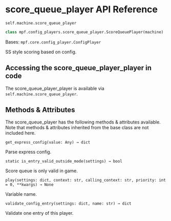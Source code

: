 # score_queue_player API Reference

`self.machine.score_queue_player`

``` python
class mpf.config_players.score_queue_player.ScoreQueuePlayer(machine)
```

Bases: `mpf.core.config_player.ConfigPlayer`

SS style scoring based on config.

## Accessing the score_queue_player_player in code

The score_queue_player_player is available via `self.machine.score_queue_player`.

## Methods & Attributes

The score_queue_player has the following methods & attributes available. Note that methods & attributes inherited from the base class are not included here.

`get_express_config(value: Any) → dict`

Parse express config.

`static is_entry_valid_outside_mode(settings) → bool`

Score queue is only valid in game.

`play(settings: dict, context: str, calling_context: str, priority: int = 0, **kwargs) → None`

Variable name.

`validate_config_entry(settings: dict, name: str) → dict`

Validate one entry of this player.
